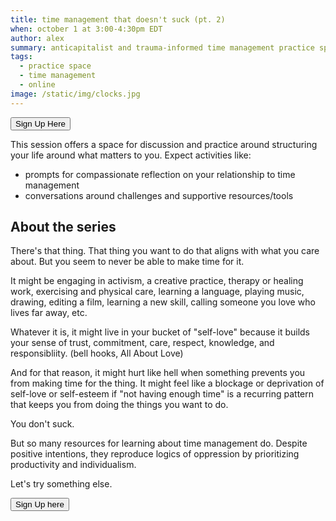 ```yaml
---
title: time management that doesn't suck (pt. 2)
when: october 1 at 3:00-4:30pm EDT
author: alex
summary: anticapitalist and trauma-informed time management practice space
tags:
  - practice space
  - time management
  - online
image: /static/img/clocks.jpg
---
```


<a href="https://airtable.com/shrcfESZY5KP37Nbj"><button> Sign Up Here</button></a>

This session offers a space for discussion and practice around structuring your life around what matters to you. Expect activities like:
- prompts for compassionate reflection on your relationship to time management
- conversations around challenges and supportive resources/tools

## About the series

There's that thing. That thing you want to do that aligns with what you care about. But you seem to never be able to make time for it.

It might be engaging in activism, a creative practice, therapy or healing work, exercising and physical care, learning a language, playing music, drawing, editing a film, learning a new skill, calling someone you love who lives far away, etc. 

Whatever it is, it might live in your bucket of "self-love" because it builds your sense of trust, commitment, care, respect, knowledge, and responsibliity. (bell hooks, All About Love)

And for that reason, it might hurt like hell when something prevents you from making time for the thing. It might feel like a blockage or deprivation of self-love or self-esteem if "not having enough time" is a recurring pattern that keeps you from doing the things you want to do.

You don't suck.

But so many resources for learning about time management do. Despite positive intentions, they reproduce logics of oppression by prioritizing productivity and individualism.

Let's try something else.


<a href="https://airtable.com/shrcfESZY5KP37Nbj"><button> Sign Up here</button></a>